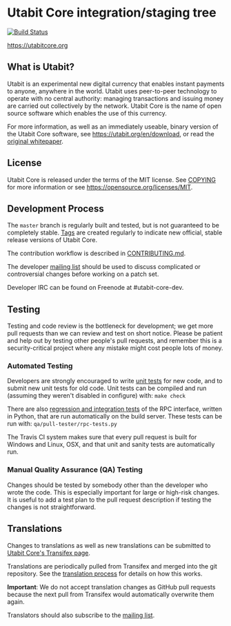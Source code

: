 Utabit Core integration/staging tree
=====================================

[![Build Status](https://travis-ci.org/utabit/utabit.svg?branch=master)](https://travis-ci.org/utabit/utabit)

https://utabitcore.org

What is Utabit?
----------------

Utabit is an experimental new digital currency that enables instant payments to
anyone, anywhere in the world. Utabit uses peer-to-peer technology to operate
with no central authority: managing transactions and issuing money are carried
out collectively by the network. Utabit Core is the name of open source
software which enables the use of this currency.

For more information, as well as an immediately useable, binary version of
the Utabit Core software, see https://utabit.org/en/download, or read the
[original whitepaper](https://utabitcore.org/utabit.pdf).

License
-------

Utabit Core is released under the terms of the MIT license. See [COPYING](COPYING) for more
information or see https://opensource.org/licenses/MIT.

Development Process
-------------------

The `master` branch is regularly built and tested, but is not guaranteed to be
completely stable. [Tags](https://github.com/utabit/utabit/tags) are created
regularly to indicate new official, stable release versions of Utabit Core.

The contribution workflow is described in [CONTRIBUTING.md](CONTRIBUTING.md).

The developer [mailing list](https://lists.linuxfoundation.org/mailman/listinfo/utabit-dev)
should be used to discuss complicated or controversial changes before working
on a patch set.

Developer IRC can be found on Freenode at #utabit-core-dev.

Testing
-------

Testing and code review is the bottleneck for development; we get more pull
requests than we can review and test on short notice. Please be patient and help out by testing
other people's pull requests, and remember this is a security-critical project where any mistake might cost people
lots of money.

### Automated Testing

Developers are strongly encouraged to write [unit tests](/doc/unit-tests.md) for new code, and to
submit new unit tests for old code. Unit tests can be compiled and run
(assuming they weren't disabled in configure) with: `make check`

There are also [regression and integration tests](/qa) of the RPC interface, written
in Python, that are run automatically on the build server.
These tests can be run with: `qa/pull-tester/rpc-tests.py`

The Travis CI system makes sure that every pull request is built for Windows
and Linux, OSX, and that unit and sanity tests are automatically run.

### Manual Quality Assurance (QA) Testing

Changes should be tested by somebody other than the developer who wrote the
code. This is especially important for large or high-risk changes. It is useful
to add a test plan to the pull request description if testing the changes is
not straightforward.

Translations
------------

Changes to translations as well as new translations can be submitted to
[Utabit Core's Transifex page](https://www.transifex.com/projects/p/utabit/).

Translations are periodically pulled from Transifex and merged into the git repository. See the
[translation process](doc/translation_process.md) for details on how this works.

**Important**: We do not accept translation changes as GitHub pull requests because the next
pull from Transifex would automatically overwrite them again.

Translators should also subscribe to the [mailing list](https://groups.google.com/forum/#!forum/utabit-translators).
